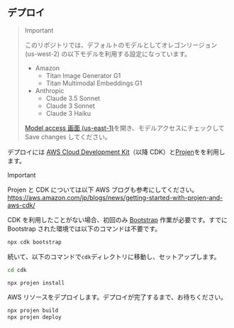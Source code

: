 ## デプロイ
>> [!IMPORTANT]  
> このリポジトリでは、デフォルトのモデルとしてオレゴンリージョン (us-west-2) の以下モデルを利用する設定になっています。  
> - Amazon
>   - Titan Image Generator G1
>   - Titan Multimodal Embeddings G1
> - Anthropic 
>   - Claude 3.5 Sonnet
>   - Claude 3 Sonnet
>   - Claude 3 Haiku  
> 
> [Model access 画面 (us-east-1)](https://us-west-2.console.aws.amazon.com/bedrock/home?region=us-west-2#/modelaccess)を開き、モデルアクセスにチェックして Save changes してください。


デプロイには [AWS Cloud Development Kit](https://aws.amazon.com/jp/cdk/)（以降 CDK）と[Projen](https://github.com/projen/projen)をを利用します。  

> [!IMPORTANT]  
> Projen と CDK については以下 AWS ブログも参考にしてください。  
> https://aws.amazon.com/jp/blogs/news/getting-started-with-projen-and-aws-cdk/  

CDK を利用したことがない場合、初回のみ [Bootstrap](https://docs.aws.amazon.com/ja_jp/cdk/v2/guide/bootstrapping.html) 作業が必要です。すでに Bootstrap された環境では以下のコマンドは不要です。

```bash
npx cdk bootstrap
```

続いて、以下のコマンドで`cdk`ディレクトリに移動し、セットアップします。  

```bash
cd cdk

npx projen install
```

AWS リソースをデプロイします。デプロイが完了するまで、お待ちください。  

```bash
npx projen build
npx projen deploy
```